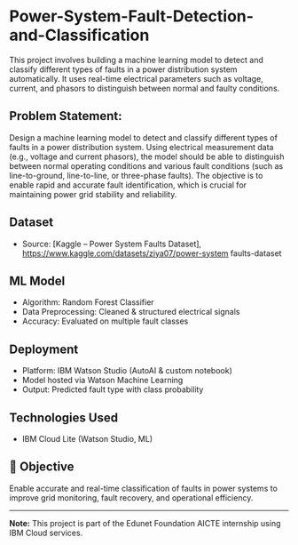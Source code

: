 # Power-System-Fault-Detection-and-Classification

This project involves building a machine learning model to detect and classify different types of faults in a power distribution system automatically. It uses real-time electrical parameters such as voltage, current, and phasors to distinguish between normal and faulty conditions.

## Problem Statement:
Design a machine learning model to detect and classify different types of faults in a power 
distribution system. Using electrical measurement data (e.g., voltage and current 
phasors), the model should be able to distinguish between normal operating conditions 
and various fault conditions (such as line-to-ground, line-to-line, or three-phase faults). 
The objective is to enable rapid and accurate fault identification, which is crucial for 
maintaining power grid stability and reliability. 

## Dataset
- Source: [Kaggle – Power System Faults Dataset], https://www.kaggle.com/datasets/ziya07/power-system
faults-dataset

## ML Model
- Algorithm: Random Forest Classifier
- Data Preprocessing: Cleaned & structured electrical signals
- Accuracy: Evaluated on multiple fault classes

## Deployment
- Platform: IBM Watson Studio (AutoAI & custom notebook)
- Model hosted via Watson Machine Learning
- Output: Predicted fault type with class probability

## Technologies Used
- IBM Cloud Lite (Watson Studio, ML)

## 🎯 Objective
Enable accurate and real-time classification of faults in power systems to improve grid monitoring, fault recovery, and operational efficiency.

---

**Note:** This project is part of the Edunet Foundation AICTE internship using IBM Cloud services.
